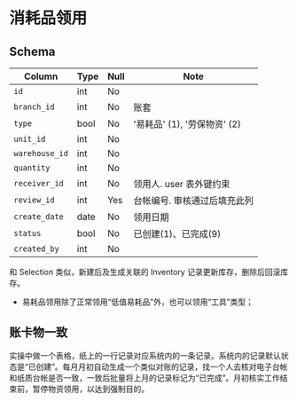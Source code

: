 # 消耗品领用

Schema
---------------------------------------------------------------------------

Column                              | Type      | Null | Note
------------------------------------|-----------|------|-------
`id`                                | int       | No   | 
`branch_id`                         | int       | No   | 账套 
`type`                              | bool      | No   | '易耗品' (1), '劳保物资' (2)
`unit_id`                           | int       | No   | 
`warehouse_id`                      | int       | No   | 
`quantity`                          | int       | No   | 
`receiver_id`                       | int       | No   | 领用人. user 表外键约束
`review_id`                         | int       | Yes  | 台帐编号. 审核通过后填充此列
`create_date`                       | date      | No   | 领用日期
`status`                            | bool      | No   | 已创建(1)、已完成(9)
`created_by`                        | int       | No   | 

和 Selection 类似，新建后及生成关联的 Inventory 记录更新库存，删除后回滚库存。

- 易耗品领用除了正常领用“低值易耗品”外，也可以领用“工具”类型；

账卡物一致
---------------------------------------------------------------------------

实操中做一个表格，纸上的一行记录对应系统内的一条记录。系统内的记录默认状态是“已创建”。每月月初自动生成一个类似对账的记录，找一个人去核对电子台帐和纸质台帐是否一致，一致后批量将上月的记录标记为“已完成”。月初核实工作结束前，暂停物资领用，以达到强制目的。
